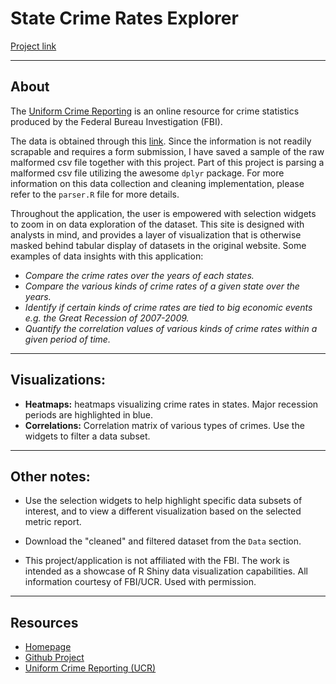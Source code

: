 # State Crime Rates Explorer
<a href="https://ahmedtadde.shinyapps.io/ucrviz/" target="_blank">Project link</a>

------

## About
The <a href="http://www.fbi.gov/about-us/cjis/ucr/" target="_blank">Uniform Crime Reporting</a> is an online resource for crime statistics produced by the Federal Bureau Investigation (FBI).

The data is obtained through this <a href="http://www.ucrdatatool.gov/Search/Crime/State/StatebyState.cfm" target="_blank">link</a>.  Since the information is not readily scrapable and requires a form submission, I have saved a sample of the raw malformed csv file together with this project.  Part of this project is parsing a malformed csv file utilizing the awesome `dplyr` package.  For more information on this data collection and cleaning implementation, please refer to the `parser.R` file for more details.

Throughout the application, the user is empowered with selection widgets to zoom in on data exploration of the dataset.  This site is designed with analysts in mind, and provides a layer of visualization that is otherwise masked behind tabular display of datasets in the original website.  Some examples of data insights with this application:
    
- *Compare the crime rates over the years of each states.*
- *Compare the various kinds of crime rates of a given state over the years.*
- *Identify if certain kinds of crime rates are tied to big economic events e.g. the Great Recession of 2007-2009.*
- *Quantify the correlation values of various kinds of crime rates within a given period of time.*

------

## Visualizations:
- **Heatmaps:** heatmaps visualizing crime rates in states. Major recession periods are highlighted in blue.
- **Correlations:** Correlation matrix of various types of crimes. Use the widgets to filter a data subset.


------

## Other notes:
- Use the selection widgets to help highlight specific data subsets of interest, and to view a different visualization based on the selected metric report.

- Download the "cleaned" and filtered dataset from the `Data` section.

- This project/application is not affiliated with the FBI.  The work is intended as a showcase of R Shiny data visualization capabilities.  All information courtesy of FBI/UCR. Used with permission.

------

## Resources
- <a href="http://ahmedtadde.github.io/DataQuest" target="_blank">Homepage</a>
- <a href="https://github.com/ahmedtadde/Crime-Rate-Viz" target="_blank">Github Project</a>
- <a href="http://www.ucrdatatool.gov/Search/Crime/State/StatebyState.cfm" target="_blank">Uniform Crime Reporting (UCR)</a>
